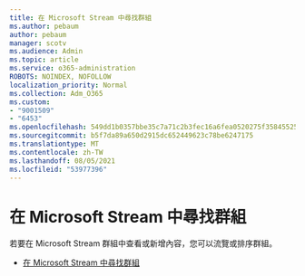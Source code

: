```yaml
---
title: 在 Microsoft Stream 中尋找群組
ms.author: pebaum
author: pebaum
manager: scotv
ms.audience: Admin
ms.topic: article
ms.service: o365-administration
ROBOTS: NOINDEX, NOFOLLOW
localization_priority: Normal
ms.collection: Adm_O365
ms.custom:
- "9001509"
- "6453"
ms.openlocfilehash: 549dd1b0357bbe35c7a71c2b3fec16a6fea0520275f35845525aa28f8e7980c2
ms.sourcegitcommit: b5f7da89a650d2915dc652449623c78be6247175
ms.translationtype: MT
ms.contentlocale: zh-TW
ms.lasthandoff: 08/05/2021
ms.locfileid: "53977396"
---
```

# <a name="find-groups-in-microsoft-stream"></a>在 Microsoft Stream 中尋找群組

若要在 Microsoft Stream 群組中查看或新增內容，您可以流覽或排序群組。  

- [在 Microsoft Stream 中尋找群組](https://docs.microsoft.com/stream/portal-browse-filter-groups)
